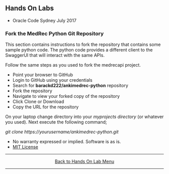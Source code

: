 ## Hands On Labs

- Oracle Code Sydney July 2017

### Fork the MedRec Python Git Repository 

This section contains instructions to fork the repository that contains some sample python code.
The python code provides a different client to the SwaggerUI that will interact with the same APIs.

Follow the same steps as you used to fork the medrecapi project.
- Point your browser to GitHub
- Login to GitHub using your credentials
- Search for **barackd222/ankimedrec-python** repository
- Fork the repository
- Navigate to view your forked copy of the repository
- Click Clone or Download
- Copy the URL for the repository

On your laptop change directory into your *myprojects directory* (or whatever you used).
Next execute the following command;

*git clone https://yourusername/ankimedrec-python.git*

* No warranty expressed or implied.  Software is as is.
* [MIT License](http://www.opensource.org/licenses/mit-license.html)

<hr />
<center>
<a href="../../handsonlabs" class="btn" >Back to Hands On Lab Menu</a>
<center />
<hr />

